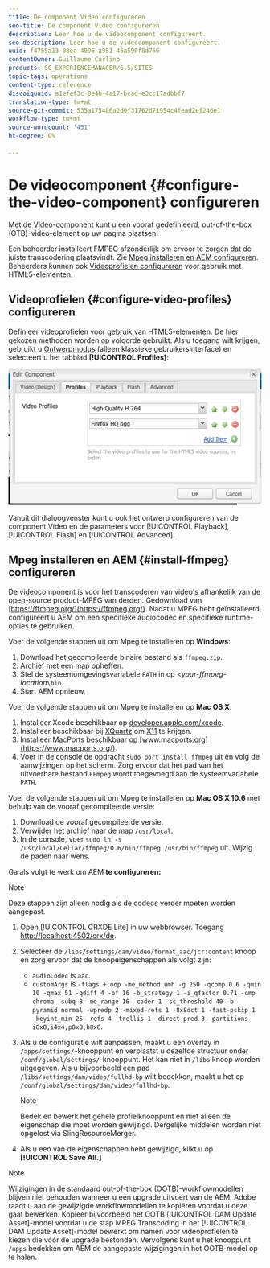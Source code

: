 ```yaml
---
title: De component Video configureren
seo-title: De component Video configureren
description: Leer hoe u de videocomponent configureert.
seo-description: Leer hoe u de videocomponent configureert.
uuid: f4755a13-08ea-4096-a951-46a590f8d766
contentOwner: Guillaume Carlino
products: SG_EXPERIENCEMANAGER/6.5/SITES
topic-tags: operations
content-type: reference
discoiquuid: a1efef3c-0e4b-4a17-bcad-e3cc17adbbf7
translation-type: tm+mt
source-git-commit: 535a175486a2d0f31762d71954c4fead2ef246e1
workflow-type: tm+mt
source-wordcount: '451'
ht-degree: 0%

---
```



# De videocomponent {#configure-the-video-component} configureren

Met de [Video-component](/help/sites-authoring/default-components-foundation.md#video) kunt u een vooraf gedefinieerd, out-of-the-box (OTB)-video-element op uw pagina plaatsen.

Een beheerder installeert FMPEG afzonderlijk om ervoor te zorgen dat de juiste transcodering plaatsvindt. Zie [Mpeg installeren en AEM configureren](#install-ffmpeg). Beheerders kunnen ook [Videoprofielen configureren](#configure-video-profiles) voor gebruik met HTML5-elementen.

## Videoprofielen {#configure-video-profiles} configureren

Definieer videoprofielen voor gebruik van HTML5-elementen. De hier gekozen methoden worden op volgorde gebruikt. Als u toegang wilt krijgen, gebruikt u [Ontwerpmodus](/help/sites-authoring/default-components-designmode.md) (alleen klassieke gebruikersinterface) en selecteert u het tabblad **[!UICONTROL Profiles]**:

![chlimage_1-317](assets/chlimage_1-317.png)

Vanuit dit dialoogvenster kunt u ook het ontwerp configureren van de component Video en de parameters voor [!UICONTROL Playback], [!UICONTROL Flash] en [!UICONTROL Advanced].

## Mpeg installeren en AEM {#install-ffmpeg} configureren

De videocomponent is voor het transcoderen van video&#39;s afhankelijk van de open-source product-MPEG van derden. Gedownload van [https://ffmpeg.org/](https://ffmpeg.org/). Nadat u MPEG hebt geïnstalleerd, configureert u AEM om een specifieke audiocodec en specifieke runtime-opties te gebruiken.

Voer de volgende stappen uit om Mpeg te installeren op **Windows**:

1. Download het gecompileerde binaire bestand als `ffmpeg.zip`.
1. Archief met een map opheffen.
1. Stel de systeemomgevingsvariabele `PATH` in op &lt;*your-ffmpeg-location*`\bin`.
1. Start AEM opnieuw.

Voer de volgende stappen uit om Mpeg te installeren op **Mac OS X**:

1. Installeer Xcode beschikbaar op [developer.apple.com/xcode](https://developer.apple.com/xcode/).
1. Installeer beschikbaar bij [XQuartz](https://www.xquartz.org) om [X11](https://support.apple.com/en-us/HT201341) te krijgen.
1. Installeer MacPorts beschikbaar op [www.macports.org](https://www.macports.org/).
1. Voer in de console de opdracht `sudo port install ffmpeg` uit en volg de aanwijzingen op het scherm. Zorg ervoor dat het pad van het uitvoerbare bestand `FFmpeg` wordt toegevoegd aan de systeemvariabele `PATH`.

Voer de volgende stappen uit om Mpeg te installeren op **Mac OS X 10.6** met behulp van de vooraf gecompileerde versie:

1. Download de vooraf gecompileerde versie.
1. Verwijder het archief naar de map `/usr/local`.
1. In de console, voer `sudo ln -s /usr/local/Cellar/ffmpeg/0.6/bin/ffmpeg /usr/bin/ffmpeg` uit. Wijzig de paden naar wens.

Ga als volgt te werk om AEM **te configureren:**

>[!NOTE]
>
>Deze stappen zijn alleen nodig als de codecs verder moeten worden aangepast.

1. Open [!UICONTROL CRXDE Lite] in uw webbrowser. Toegang [http://localhost:4502/crx/de](http://localhost:4502/crx/de).
2. Selecteer de `/libs/settings/dam/video/format_aac/jcr:content` knoop en zorg ervoor dat de knoopeigenschappen als volgt zijn:

   * `audioCodec` is  `aac`.
   * `customArgs` is  `-flags +loop -me_method umh -g 250 -qcomp 0.6 -qmin 10 -qmax 51 -qdiff 4 -bf 16 -b_strategy 1 -i_qfactor 0.71 -cmp chroma -subq 8 -me_range 16 -coder 1 -sc_threshold 40 -b-pyramid normal -wpredp 2 -mixed-refs 1 -8x8dct 1 -fast-pskip 1 -keyint_min 25 -refs 4 -trellis 1 -direct-pred 3 -partitions i8x8,i4x4,p8x8,b8x8`.

3. Als u de configuratie wilt aanpassen, maakt u een overlay in `/apps/settings/`-knooppunt en verplaatst u dezelfde structuur onder `/conf/global/settings/`-knooppunt. Het kan niet in `/libs` knoop worden uitgegeven. Als u bijvoorbeeld een pad `/libs/settings/dam/video/fullhd-bp` wilt bedekken, maakt u het op `/conf/global/settings/dam/video/fullhd-bp`.

   >[!NOTE]
   >
   >Bedek en bewerk het gehele profielknooppunt en niet alleen de eigenschap die moet worden gewijzigd. Dergelijke middelen worden niet opgelost via SlingResourceMerger.

4. Als u een van de eigenschappen hebt gewijzigd, klikt u op **[!UICONTROL Save All.]**

>[!NOTE]
>
>Wijzigingen in de standaard out-of-the-box (OOTB)-workflowmodellen blijven niet behouden wanneer u een upgrade uitvoert van de AEM. Adobe raadt u aan de gewijzigde workflowmodellen te kopiëren voordat u deze gaat bewerken. Kopieer bijvoorbeeld het OOTB [!UICONTROL DAM Update Asset]-model voordat u de stap MPEG Transcoding in het [!UICONTROL DAM Update Asset]-model bewerkt om namen voor videoprofielen te kiezen die vóór de upgrade bestonden. Vervolgens kunt u het knooppunt `/apps` bedekken om AEM de aangepaste wijzigingen in het OOTB-model op te halen.
